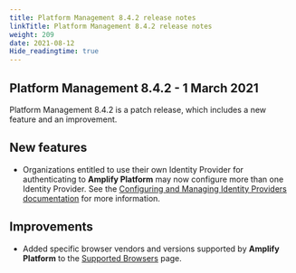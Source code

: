 ```yaml
---
title: Platform Management 8.4.2 release notes
linkTitle: Platform Management 8.4.2 release notes
weight: 209
date: 2021-08-12
Hide_readingtime: true
---
```


## Platform Management 8.4.2 - 1 March 2021

Platform Management 8.4.2 is a patch release, which includes a new feature and an improvement.

## New features

* Organizations entitled to use their own Identity Provider for authenticating to **Amplify Platform** may now configure more than one Identity Provider. See the [Configuring and Managing Identity Providers documentation](https://docs.axway.com/csh?context=62555476) for more information.

## Improvements

* Added specific browser vendors and versions supported by **Amplify Platform** to the [Supported Browsers](https://platform.axway.com/browser) page.
